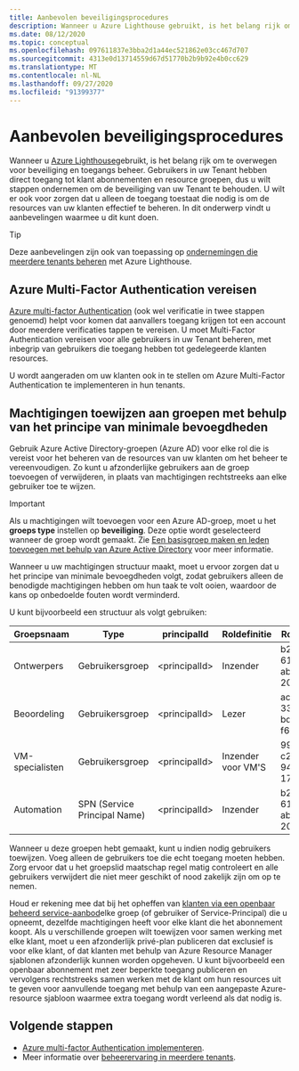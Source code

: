 ```yaml
---
title: Aanbevolen beveiligingsprocedures
description: Wanneer u Azure Lighthouse gebruikt, is het belang rijk om te overwegen voor beveiliging en toegangs beheer.
ms.date: 08/12/2020
ms.topic: conceptual
ms.openlocfilehash: 097611837e3bba2d1a44ec521862e03cc467d707
ms.sourcegitcommit: 4313e0d13714559d67d51770b2b9b92e4b0cc629
ms.translationtype: MT
ms.contentlocale: nl-NL
ms.lasthandoff: 09/27/2020
ms.locfileid: "91399377"
---
```

# <a name="recommended-security-practices"></a>Aanbevolen beveiligingsprocedures

Wanneer u [Azure Lighthouse](../overview.md)gebruikt, is het belang rijk om te overwegen voor beveiliging en toegangs beheer. Gebruikers in uw Tenant hebben direct toegang tot klant abonnementen en resource groepen, dus u wilt stappen ondernemen om de beveiliging van uw Tenant te behouden. U wilt er ook voor zorgen dat u alleen de toegang toestaat die nodig is om de resources van uw klanten effectief te beheren. In dit onderwerp vindt u aanbevelingen waarmee u dit kunt doen.

> [!TIP]
> Deze aanbevelingen zijn ook van toepassing op [ondernemingen die meerdere tenants beheren](enterprise.md) met Azure Lighthouse.

## <a name="require-azure-multi-factor-authentication"></a>Azure Multi-Factor Authentication vereisen

[Azure multi-factor Authentication](../../active-directory/authentication/concept-mfa-howitworks.md) (ook wel verificatie in twee stappen genoemd) helpt voor komen dat aanvallers toegang krijgen tot een account door meerdere verificaties tappen te vereisen. U moet Multi-Factor Authentication vereisen voor alle gebruikers in uw Tenant beheren, met inbegrip van gebruikers die toegang hebben tot gedelegeerde klanten resources.

U wordt aangeraden om uw klanten ook in te stellen om Azure Multi-Factor Authentication te implementeren in hun tenants.

## <a name="assign-permissions-to-groups-using-the-principle-of-least-privilege"></a>Machtigingen toewijzen aan groepen met behulp van het principe van minimale bevoegdheden

Gebruik Azure Active Directory-groepen (Azure AD) voor elke rol die is vereist voor het beheren van de resources van uw klanten om het beheer te vereenvoudigen. Zo kunt u afzonderlijke gebruikers aan de groep toevoegen of verwijderen, in plaats van machtigingen rechtstreeks aan elke gebruiker toe te wijzen.

> [!IMPORTANT]
> Als u machtigingen wilt toevoegen voor een Azure AD-groep, moet u het **groeps type** instellen op **beveiliging**. Deze optie wordt geselecteerd wanneer de groep wordt gemaakt. Zie [Een basisgroep maken en leden toevoegen met behulp van Azure Active Directory](../../active-directory/fundamentals/active-directory-groups-create-azure-portal.md) voor meer informatie.

Wanneer u uw machtigingen structuur maakt, moet u ervoor zorgen dat u het principe van minimale bevoegdheden volgt, zodat gebruikers alleen de benodigde machtigingen hebben om hun taak te volt ooien, waardoor de kans op onbedoelde fouten wordt verminderd.

U kunt bijvoorbeeld een structuur als volgt gebruiken:

|Groepsnaam  |Type  |principalId  |Roldefinitie  |Roldefinitie-ID  |
|---------|---------|---------|---------|---------|
|Ontwerpers     |Gebruikersgroep         |\<principalId\>         |Inzender         |b24988ac-6180-42a0-ab88-20f7382dd24c  |
|Beoordeling     |Gebruikersgroep         |\<principalId\>         |Lezer         |acdd72a7-3385-48ef-bd42-f606fba81ae7  |
|VM-specialisten     |Gebruikersgroep         |\<principalId\>         |Inzender voor VM'S         |9980e02c-c2be-4d73-94e8-173b1dc7cf3c  |
|Automation     |SPN (Service Principal Name)         |\<principalId\>         |Inzender         |b24988ac-6180-42a0-ab88-20f7382dd24c  |

Wanneer u deze groepen hebt gemaakt, kunt u indien nodig gebruikers toewijzen. Voeg alleen de gebruikers toe die echt toegang moeten hebben. Zorg ervoor dat u het groepslid maatschap regel matig controleert en alle gebruikers verwijdert die niet meer geschikt of nood zakelijk zijn om op te nemen.

Houd er rekening mee dat bij het opheffen van [klanten via een openbaar beheerd service-aanbod](../how-to/publish-managed-services-offers.md)elke groep (of gebruiker of Service-Principal) die u opneemt, dezelfde machtigingen heeft voor elke klant die het abonnement koopt. Als u verschillende groepen wilt toewijzen voor samen werking met elke klant, moet u een afzonderlijk privé-plan publiceren dat exclusief is voor elke klant, of dat klanten met behulp van Azure Resource Manager sjablonen afzonderlijk kunnen worden opgeheven. U kunt bijvoorbeeld een openbaar abonnement met zeer beperkte toegang publiceren en vervolgens rechtstreeks samen werken met de klant om hun resources uit te geven voor aanvullende toegang met behulp van een aangepaste Azure-resource sjabloon waarmee extra toegang wordt verleend als dat nodig is.

## <a name="next-steps"></a>Volgende stappen

- [Azure multi-factor Authentication implementeren](../../active-directory/authentication/howto-mfa-getstarted.md).
- Meer informatie over [beheerervaring in meerdere tenants](cross-tenant-management-experience.md).
